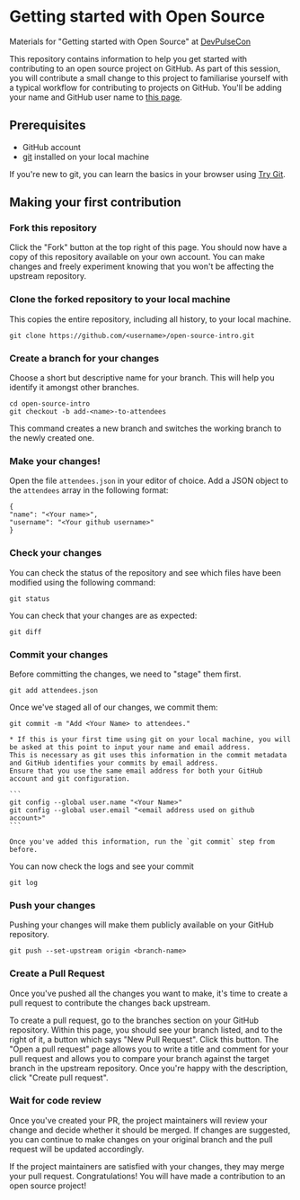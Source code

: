 # Getting started with Open Source
Materials for "Getting started with Open Source" at [DevPulseCon](http://devpulsecon.squarespace.com/sessions/#OpenSource)

This repository contains information to help you get started with contributing to an open source project on GitHub.
As part of this session, you will contribute a small change to this project to familiarise yourself with a typical workflow for contributing to projects on GitHub.
You'll be adding your name and GitHub user name to [this page](http://codechix-opensource.github.io/open-source-intro/).

## Prerequisites
* GitHub account
* [git](https://git-scm.com/) installed on your local machine

If you're new to git, you can learn the basics in your browser using [Try Git](http://try.github.io/).

## Making your first contribution

### Fork this repository
Click the "Fork" button at the top right of this page.
You should now have a copy of this repository available on your own account.
You can make changes and freely experiment knowing that you won't be affecting the upstream repository.

### Clone the forked repository to your local machine
This copies the entire repository, including all history, to your local machine.

`git clone https://github.com/<username>/open-source-intro.git`

### Create a branch for your changes
Choose a short but descriptive name for your branch.
This will help you identify it amongst other branches.

```
cd open-source-intro
git checkout -b add-<name>-to-attendees
```

This command creates a new branch and switches the working branch to the newly created one.

### Make your changes!
Open the file `attendees.json` in your editor of choice.
Add a JSON object to the `attendees` array in the following format:

```
{
"name": "<Your name>",
"username": "<Your github username>"
}
```

### Check your changes
You can check the status of the repository and see which files have been modified using the following command:

`git status`

You can check that your changes are as expected:

`git diff`

### Commit your changes
Before committing the changes, we need to "stage" them first.

`git add attendees.json`

Once we've staged all of our changes, we commit them:

`git commit -m "Add <Your Name> to attendees."`


	* If this is your first time using git on your local machine, you will be asked at this point to input your name and email address.
	This is necessary as git uses this information in the commit metadata and GitHub identifies your commits by email address.
	Ensure that you use the same email address for both your GitHub account and git configuration.

	```
	git config --global user.name "<Your Name>"
	git config --global user.email "<email address used on github account>"
	```

	Once you've added this information, run the `git commit` step from before.

You can now check the logs and see your commit

`git log`

### Push your changes
Pushing your changes will make them publicly available on your GitHub repository.

`git push --set-upstream origin <branch-name>`

### Create a Pull Request
Once you've pushed all the changes you want to make, it's time to create a pull request to contribute the changes back upstream.

To create a pull request, go to the branches section on your GitHub repository.
Within this page, you should see your branch listed, and to the right of it, a button which says "New Pull Request".
Click this button.
The "Open a pull request" page allows you to write a title and comment for your pull request and allows you to compare your branch against the target branch in the upstream repository.
Once you're happy with the description, click "Create pull request".

### Wait for code review
Once you've created your PR, the project maintainers will review your change and decide whether it should be merged.
If changes are suggested, you can continue to make changes on your original branch and the pull request will be updated accordingly.

If the project maintainers are satisfied with your changes, they may merge your pull request.
Congratulations! You will have made a contribution to an open source project!
